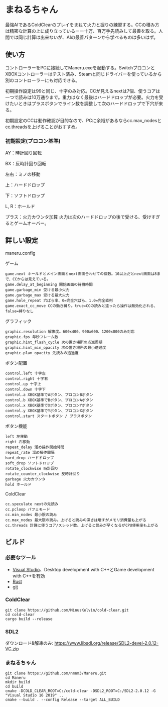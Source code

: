 # まねるちゃん

最強AIであるColdClearのプレイをまねて火力と掘りの練習する。CCの積み方は精密な計算の上に成り立っているーー十万、百万手先読みして最善を取る。人間では同じ計算は出来ないが、AIの最善パターンから学べるものは多いはず。

## 使い方
コントローラーをPCに接続してManeru.exeを起動する。SwitchプロコンとXBOXコントローラーはテスト済み、Steamと同じドライバーを使っているから別のコントローラーにも対応できる。

初期操作設定は99と同じ、十字のみ対応。CCが見えるnextは7個、使うコアは一つで読みは10万通りまで。重力はなく最後はハードドロップが必要。火力を受けたいときはプラスボタンでライン数を調整して次のハードドロップで下穴が来る。

初期設定のCCは動作確認が目的なので、PCに余裕があるならcc.max_nodesとcc.threadsを上げることがおすすめ。

### 初期設定(プロコン基準)
AY：時計回り回転

BX：反時計回り回転

左右：ミノの移動

上：ハードドロップ

下：ソフトドロップ

L, R：ホールド

プラス：火力カウンタ加算
火力は次のハードドロップの後で受ける、受けすぎるとゲームオーバー。

## 詳しい設定
maneru.config

ゲーム
```
game.next ホールドとメイン画面とnext画面合わせての個数。10以上だとnext画面は8まで、CCからは見えている。
game.delay_at_beginning 開始画面の待機時間
game.garbage_min 受ける最小火力
game.garbage_max 受ける最大火力
game.hole_repeat 穴ばら率、0=完全穴ばら、1.0=完全直列
game.exact_cc_move CCの動き縛り。true=CCの読みと違ったら操作は無効化される、false=縛りなし
```
グラフィック
```
graphic.resolution 解像度。600x400、900x600、1200x800のみ対応
graphic.fps 毎秒フレーム数
graphic.hint_flash_cycle 次の置き場所の点滅周期
graphic.hint_min_opacity 次の置き場所の最小透過度
graphic.plan_opacity 先読みの透過度

```
ボタン配置
```
control.left 十字左
control.right 十字右
control.up 十字上
control.down 十字下
control.a XBOX基準でAボタン、プロコンBボタン
control.b XBOX基準でBボタン、プロコンAボタン
control.x XBOX基準でXボタン、プロコンYボタン
control.y XBOX基準でYボタン、プロコンXボタン
control.start スタートボタン / プラスボタン
```

ボタン機能
```
left 左移動
right 右移動
repeat_delay 溜め操作開始時間
repeat_rate 溜め操作間隔
hard_drop ハードドロップ
soft_drop ソフトドロップ
rotate_clockwise 時計回り
rotate_counter_clockwise 反時計回り
garbage 火力カウンタ
hold ホールド
```

ColdClear
```
cc.speculate nextの先読み
cc.pcloop パフェモード
cc.min_nodes 最小限の読み
cc.max_nodes 最大限の読み。上げると読みの深さは増すがメモリ消費量も上がる
cc.threads 計算に使うコア/スレッド数。上げると読みが早くなるがCPU使用率も上がる
```

## ビルド

### 必要なツール

- [Visual Studio](https://aka.ms/vs/16/release/vs_community.exe)、Desktop development with C++とGame development with C++を有効
- [Rust](https://static.rust-lang.org/rustup/dist/x86_64-pc-windows-msvc/rustup-init.exe)
- [git](https://git-scm.com/download/win)

### ColdClear
```
git clone https://github.com/MinusKelvin/cold-clear.git
cd cold-clear
cargo build --release
```
### SDL2
ダウンロード&解凍のみ: https://www.libsdl.org/release/SDL2-devel-2.0.12-VC.zip

### まねるちゃん
```
git clone https://github.com/nmnm3/Maneru.git
cd Maneru
mkdir build
cd build
cmake -DCOLD_CLEAR_ROOT=C:/cold-clear -DSDL2_ROOT=C:/SDL2-2.0.12 -G "Visual Studio 16 2019" ..
cmake --build . --config Release --target ALL_BUILD
```